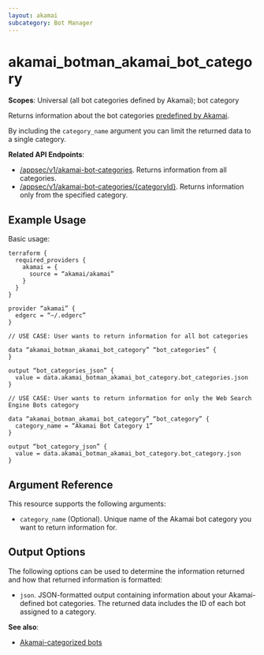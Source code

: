 ```yaml
---
layout: akamai
subcategory: Bot Manager
---
```


# akamai_botman_akamai_bot_category

**Scopes**: Universal (all bot categories defined by Akamai); bot category

Returns information about the bot categories [predefined by Akamai](https://techdocs.akamai.com/bot-manager/docs/akamai-categorized-bots). 

By including the `category_name` argument you can limit the returned data to a single category.

**Related API Endpoints**:

- [/appsec/v1/akamai-bot-categories](https://techdocs.akamai.com/bot-manager/reference/get-akamai-bot-categories). Returns information from all categories.
- [/appsec/v1/akamai-bot-categories/{categoryId}](https://techdocs.akamai.com/bot-manager/reference/get-akamai-bot-categories). Returns information only from the specified category.

## Example Usage

Basic usage:

```
terraform {
  required_providers {
    akamai = {
      source = “akamai/akamai”
    }
  }
}

provider “akamai” {
  edgerc = “~/.edgerc”
}

// USE CASE: User wants to return information for all bot categories

data “akamai_botman_akamai_bot_category” “bot_categories” {
}

output “bot_categories_json” {
  value = data.akamai_botman_akamai_bot_category.bot_categories.json
}

// USE CASE: User wants to return information for only the Web Search Engine Bots category

data “akamai_botman_akamai_bot_category” “bot_category” {
  category_name = “Akamai Bot Category 1”
}

output “bot_category_json” {
  value = data.akamai_botman_akamai_bot_category.bot_category.json
}
```

## Argument Reference

This resource supports the following arguments:

- `category_name` (Optional). Unique name of the Akamai bot category you want to return information for.

## Output Options

The following options can be used to determine the information returned and how that returned information is formatted:

- `json`. JSON-formatted output containing information about your Akamai-defined bot categories. The returned data includes the ID of each bot assigned to a category.

**See also**:

- [Akamai-categorized bots](https://techdocs.akamai.com/bot-manager/docs/akamai-categorized-bots)
